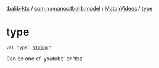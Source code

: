 [tbalib-ktx](../../index.md) / [com.npmanos.tbalib.model](../index.md) / [MatchVideos](index.md) / [type](./type.md)

# type

`val type: `[`String`](https://kotlinlang.org/api/latest/jvm/stdlib/kotlin/-string/index.html)`?`

Can be one of 'youtube' or 'tba'

